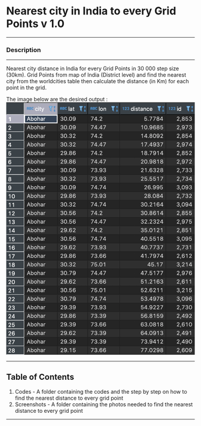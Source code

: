 # Nearest city in India to every Grid Points v 1.0
---------------------
### Description 
---------------------
Nearest city distance in India for every Grid Points in 30 000 step size (30km). Grid Points from map of India (District level) and find the nearest city from the worldcities table then calculate the distance (in Km) for each point in the grid.

The image below are the desired output : 
![latlngcity_table](Pictures/latlngcity_table.png)

---------------------
Table of Contents
---------------------
1. Codes - A folder containing the codes and the step by step on how to find the nearest distance to every grid point 
2. Screenshots  - A folder containing the photos needed to find the nearest distance to every grid point

---------------------



